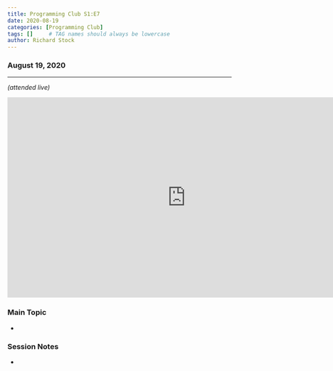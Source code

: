 ```yaml
---
title: Programming Club S1:E7
date: 2020-08-19
categories: [Programming Club]
tags: []     # TAG names should always be lowercase
author: Richard Stock
---
```

### August 19, 2020 
---
*(attended live)*

<iframe width="800" height="450" src="https://www.youtube.com/embed/frf7VgTNTTA?start=11" frameborder="0" allow="accelerometer; autoplay; encrypted-media; gyroscope; picture-in-picture" allowfullscreen></iframe>

<br/>

### Main Topic

- 

### Session Notes

- 